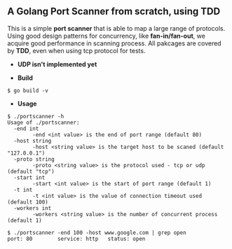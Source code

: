 ## A Golang Port Scanner from scratch, using TDD
This is a simple **port scanner** that is able to map a large range of protocols. Using good design patterns for concurrency, like **fan-in/fan-out**, we acquire good performance in scanning process. All pakcages are covered by **TDD**, even when using tcp protocol for tests.

* **UDP isn't implemented yet**

* **Build**
```shell
$ go build -v
```

* **Usage**
```shell
$ ./portscanner -h
Usage of ./portscanner:
  -end int
        -end <int value> is the end of port range (default 80)
  -host string
        -host <string value> is the target host to be scaned (default "127.0.0.1")
  -proto string
        -proto <string value> is the protocol used - tcp or udp (default "tcp")
  -start int
        -start <int value> is the start of port range (default 1)
  -t int
        -t <int value> is the value of connection timeout used (default 100)
  -workers int
        -workers <string value> is the number of concurrent process (default 1)
```

```shell
$ ./portscanner -end 100 -host www.google.com | grep open
port: 80        service: http   status: open
```